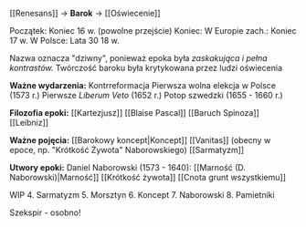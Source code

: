 [[Renesans]] -> **Barok** -> [[Oświecenie]]

Początek: Koniec 16 w. (powolne przejście)
Koniec: 
	W Europie zach.: Koniec 17 w. 
	W Polsce: Lata 30 18 w.

Nazwa oznacza "dziwny", ponieważ epoka była *zaskakująca i pełna kontrastów.*
Twórczość baroku była krytykowana przez ludzi oświecenia

**Ważne wydarzenia:**
Kontrreformacja
Pierwsza wolna elekcja w Polsce (1573 r.)
Pierwsze *Liberum Veto* (1652 r.)
Potop szwedzki (1655 - 1660 r.)

**Filozofia epoki:**
[[Kartezjusz]]
[[Blaise Pascal]]
[[Baruch Spinoza]]
[[Leibniz]]

**Ważne pojęcia:**
[[Barokowy koncept|Koncept]]
[[Vanitas]] (obecny w epoce, np. "Krótkość Żywota" Naborowskiego)
[[Sarmatyzm]]

**Utwory epoki:**
Daniel Naborowski (1573 - 1640):
	[[Marność (D. Naborowski)|Marność]]
	[[Krótkość żywota]]
	[[Cnota grunt wszystkiemu]]




WIP
4. Sarmatyzm
5. Morsztyn
6. Koncept
7. Naborowski
8. Pamietniki

Szekspir - osobno!